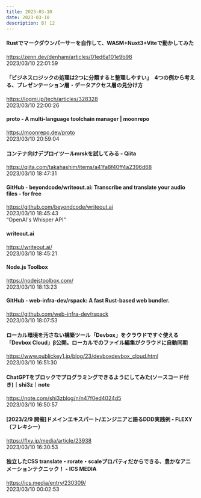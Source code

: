 ```yaml
---
title: 2023-03-10
date: 2023-03-10
description: B! 12
---
```


#### Rustでマークダウンパーサーを自作して、WASM+Nuxt3+Viteで動かしてみた
https://zenn.dev/denham/articles/01ed6a101e9b98<br>
2023/03/10 22:01:59<br>


#### 「ビジネスロジックの処理は2つに分類すると整理しやすい」　4つの例から考える、プレゼンテーション層・データアクセス層の見分け方
https://logmi.jp/tech/articles/328328<br>
2023/03/10 22:00:26<br>


#### proto - A multi-language toolchain manager | moonrepo
https://moonrepo.dev/proto<br>
2023/03/10 20:59:04<br>


#### コンテナ向けデプロイツールmrskを試してみる - Qiita
https://qiita.com/takahashim/items/a41fa8f40ff4a2396d68<br>
2023/03/10 18:47:31<br>


#### GitHub - beyondcode/writeout.ai: Transcribe and translate your audio files - for free
https://github.com/beyondcode/writeout.ai<br>
2023/03/10 18:45:43<br>
“OpenAI's Whisper API”


#### writeout.ai
https://writeout.ai/<br>
2023/03/10 18:45:21<br>


#### Node.js Toolbox
https://nodejstoolbox.com/<br>
2023/03/10 18:13:23<br>


#### GitHub - web-infra-dev/rspack: A fast Rust-based web bundler.
https://github.com/web-infra-dev/rspack<br>
2023/03/10 18:07:53<br>


#### ローカル環境を汚さない構築ツール「Devbox」をクラウドですぐ使える「Devbox Cloud」β公開。ローカルでのファイル編集がクラウドに自動同期
https://www.publickey1.jp/blog/23/devboxdevbox_cloud.html<br>
2023/03/10 16:51:30<br>


#### ChatGPTをブロックでプログラミングできるようにしてみた(ソースコード付き)｜shi3z｜note
https://note.com/shi3zblog/n/n47f0ed4024d5<br>
2023/03/10 16:50:57<br>


#### [2023/2/9 開催]ドメインエキスパート/エンジニアと語るDDD実践例 - FLEXY（フレキシー）
https://flxy.jp/media/article/23938<br>
2023/03/10 16:30:53<br>


#### 独立したCSS translate・rorate・scaleプロパティだからできる、豊かなアニメーションテクニック！ - ICS MEDIA
https://ics.media/entry/230309/<br>
2023/03/10 00:02:53<br>


